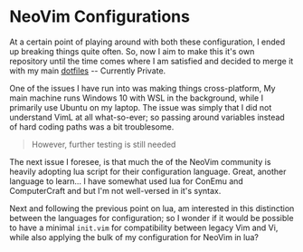 # NeoVim Configurations

At a certain point of playing around with both these configuration, I ended up breaking things quite
often.
So, now I aim to make this it's own repository until the time comes where I am satisfied and decided
to merge it with my main [dotfiles](https://github.com/daephx/dotfiles) -- Currently Private.

One of the issues I have run into was making things cross-platform,
My main machine runs Windows 10 with WSL in the background, while I primarily use Ubuntu on my laptop.
The issue was simply that I did not understand VimL at all what-so-ever; so passing around variables
instead of hard coding paths was a bit troublesome.
> However, further testing is still needed

The next issue I foresee, is that much the of the NeoVim community is heavily adopting lua script for
their configuration language. Great, another language to learn...
I have somewhat used lua for ConEmu and ComputerCraft and but I'm not well-versed in it's syntax.

Next and following the previous point on lua, am interested in this distinction between the languages
for configuration; so I wonder if it would be possible to have a minimal `init.vim` for compatibility
between legacy Vim and Vi, while also applying the bulk of my configuration for NeoVim in lua?
